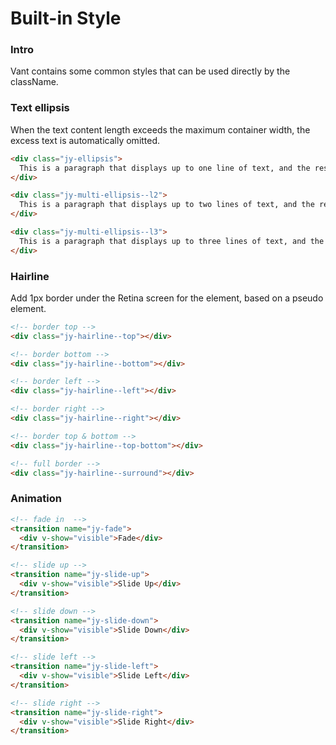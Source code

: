 # Built-in Style

### Intro

Vant contains some common styles that can be used directly by the className.

### Text ellipsis

When the text content length exceeds the maximum container width, the excess text is automatically omitted.

```html
<div class="jy-ellipsis">
  This is a paragraph that displays up to one line of text, and the rest of the text will be omitted.
</div>

<div class="jy-multi-ellipsis--l2">
  This is a paragraph that displays up to two lines of text, and the rest of the text will be omitted.
</div>

<div class="jy-multi-ellipsis--l3">
  This is a paragraph that displays up to three lines of text, and the rest of the text will be omitted.
</div>
```

### Hairline

Add 1px border under the Retina screen for the element, based on a pseudo element.

```html
<!-- border top -->
<div class="jy-hairline--top"></div>

<!-- border bottom -->
<div class="jy-hairline--bottom"></div>

<!-- border left -->
<div class="jy-hairline--left"></div>

<!-- border right -->
<div class="jy-hairline--right"></div>

<!-- border top & bottom -->
<div class="jy-hairline--top-bottom"></div>

<!-- full border -->
<div class="jy-hairline--surround"></div>
```

### Animation

```html
<!-- fade in  -->
<transition name="jy-fade">
  <div v-show="visible">Fade</div>
</transition>

<!-- slide up -->
<transition name="jy-slide-up">
  <div v-show="visible">Slide Up</div>
</transition>

<!-- slide down -->
<transition name="jy-slide-down">
  <div v-show="visible">Slide Down</div>
</transition>

<!-- slide left -->
<transition name="jy-slide-left">
  <div v-show="visible">Slide Left</div>
</transition>

<!-- slide right -->
<transition name="jy-slide-right">
  <div v-show="visible">Slide Right</div>
</transition>
```
